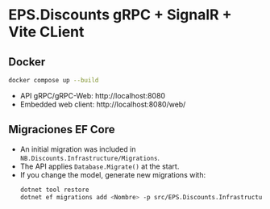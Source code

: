 # EPS.Discounts gRPC + SignalR + Vite CLient

## Docker
```bash
docker compose up --build
```
- API gRPC/gRPC-Web: http://localhost:8080
- Embedded web client: http://localhost:8080/web/


## Migraciones EF Core
- An initial migration was included in `NB.Discounts.Infrastructure/Migrations`.
- The API applies `Database.Migrate()` at the start.
- If you change the model, generate new migrations with:
  ```bash
  dotnet tool restore
  dotnet ef migrations add <Nombre> -p src/EPS.Discounts.Infrastructure -s src/EPS.Discounts.API
  ```

